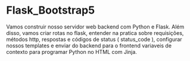 # Flask_Bootstrap5
 Vamos construir nosso servidor web backend com Python e Flask. Além disso, vamos criar rotas no flask, entender na pratica sobre requisições, métodos http, respostas e códigos de status ( status_code ), configurar nossos templates e enviar do backend para o frontend variaveis de contexto para programar Python no HTML com Jinja.
